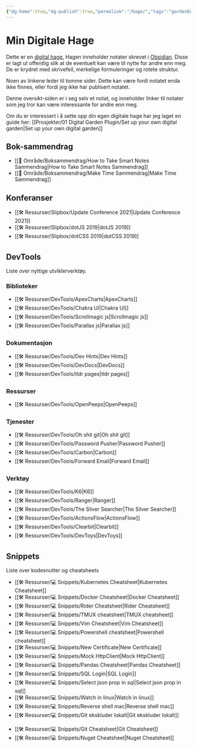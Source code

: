 ```yaml
---
{"dg-home":true,"dg-publish":true,"permalink":"/hage/","tags":"gardenEntry"}
---
```

# Min Digitale Hage
Dette er en [digital hage.](https://maggieappleton.com/garden-history) Hagen inneholder notater skrevet i [Obsidian](https://obsidian.md/). Disse er lagt ut offentlig slik at de eventuelt kan være til nytte for andre enn meg. De er krydret med skrivefeil, merkelige formuleringer og rotete struktur.

Noen av linkene leder til tomme sider. Dette kan være fordi notatet enda ikke finnes, eller fordi jeg ikke har publisert notatet.

Denne oversikt-siden er i seg selv et notat, og inneholder linker til notater som jeg tror kan være interessante for andre enn meg. 

Om du er interessert i å sette opp din egen digitale hage har jeg laget en guide her: 
[[Prosjekter/01 Digital Garden Plugin/Set up your own digital garden|Set up your own digital garden]]

## Bok-sammendrag
- [[🎯 Område/Boksammendrag/How to Take Smart Notes Sammendrag|How to Take Smart Notes Sammendrag]]
- [[🎯 Område/Boksammendrag/Make Time Sammendrag|Make Time Sammendrag]]

## Konferanser
- [[🛠 Ressurser/Slipbox/Update Conference 2021|Update Conference 2021]]
- [[🛠 Ressurser/Slipbox/dotJS 2019|dotJS 2019]]
- [[🛠 Ressurser/Slipbox/dotCSS 2019|dotCSS 2019]]

## DevTools

Liste over nyttige utviklerverktøy.

### Biblioteker
- [[🛠 Ressurser/DevTools/ApexCharts|ApexCharts]]
- [[🛠 Ressurser/DevTools/Chakra UI|Chakra UI]]
- [[🛠 Ressurser/DevTools/Scrollmagic js|Scrollmagic js]]
- [[🛠 Ressurser/DevTools/Parallax js|Parallax js]]

### Dokumentasjon
- [[🛠 Ressurser/DevTools/Dev Hints|Dev Hints]]
- [[🛠 Ressurser/DevTools/DevDocs|DevDocs]]
- [[🛠 Ressurser/DevTools/tldr pages|tldr pages]]

### Ressurser
- [[🛠 Ressurser/DevTools/OpenPeeps|OpenPeeps]]

### Tjenester
- [[🛠 Ressurser/DevTools/Oh shit git|Oh shit git]]
- [[🛠 Ressurser/DevTools/Password Pusher|Password Pusher]]
- [[🛠 Ressurser/DevTools/Carbon|Carbon]]
- [[🛠 Ressurser/DevTools/Forward Email|Forward Email]]

### Verktøy
- [[🛠 Ressurser/DevTools/K6|K6]]
- [[🛠 Ressurser/DevTools/Ranger|Ranger]]
- [[🛠 Ressurser/DevTools/The Silver Searcher|The Silver Searcher]]
- [[🛠 Ressurser/DevTools/ActionsFlow|ActionsFlow]]
- [[🛠 Ressurser/DevTools/Clearbit|Clearbit]]
- [[🛠 Ressurser/DevTools/DevToys|DevToys]]

## Snippets
Liste over kodesnutter og cheatsheets
- [[🛠 Ressurser/💻 Snippets/Kubernetes Cheatsheet|Kubernetes Cheatsheet]]
- [[🛠 Ressurser/💻 Snippets/Docker Cheatsheet|Docker Cheatsheet]]
- [[🛠 Ressurser/💻 Snippets/Rider Cheatsheet|Rider Cheatsheet]]
- [[🛠 Ressurser/💻 Snippets/TMUX cheatsheet|TMUX cheatsheet]]
- [[🛠 Ressurser/💻 Snippets/Vim Cheatsheet|Vim Cheatsheet]]
- [[🛠 Ressurser/💻 Snippets/Powershell cheatsheet|Powershell cheatsheet]]
- [[🛠 Ressurser/💻 Snippets/New Certificate|New Certificate]]
- [[🛠 Ressurser/💻 Snippets/Mock HttpClient|Mock HttpClient]]
- [[🛠 Ressurser/💻 Snippets/Pandas Cheatsheet|Pandas Cheatsheet]]
- [[🛠 Ressurser/💻 Snippets/SQL Login|SQL Login]]
- [[🛠 Ressurser/💻 Snippets/Select json prop in sql|Select json prop in sql]]
- [[🛠 Ressurser/💻 Snippets/Watch in linux|Watch in linux]]
- [[🛠 Ressurser/💻 Snippets/Reverse shell mac|Reverse shell mac]]
- [[🛠 Ressurser/💻 Snippets/Git ekskluder lokalt|Git ekskluder lokalt]]
* [[🛠 Ressurser/💻 Snippets/Git Cheatsheet|Git Cheatsheet]]
* [[🛠 Ressurser/💻 Snippets/Nuget Cheatsheet|Nuget Cheatsheet]]
